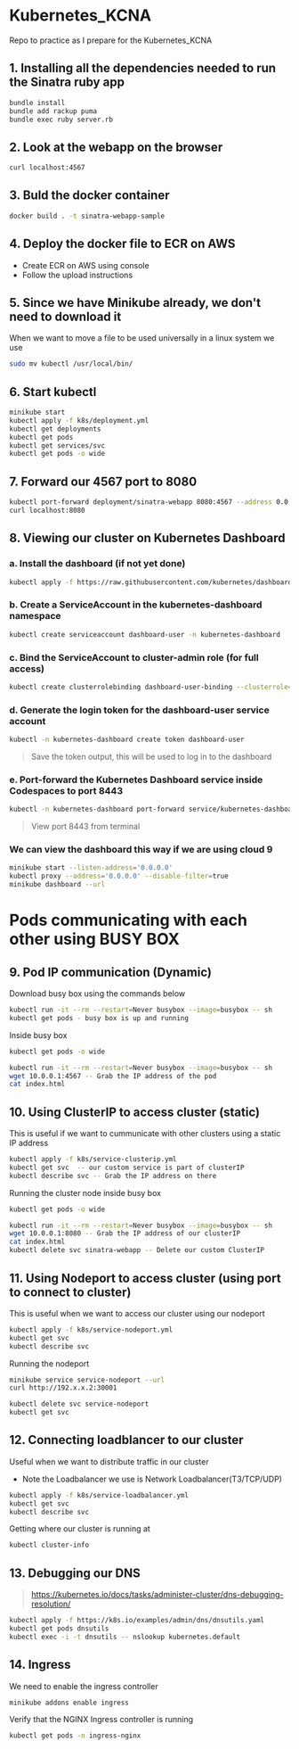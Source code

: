 # Kubernetes_KCNA
Repo to practice as I prepare for the Kubernetes_KCNA

## 1. Installing all the dependencies needed to run the Sinatra ruby app
```sh
bundle install
bundle add rackup puma
bundle exec ruby server.rb
```
## 2. Look at the webapp on the browser
```sh
curl localhost:4567
```
## 3. Buld the docker container
```sh
docker build . -t sinatra-webapp-sample
```

## 4. Deploy the docker file to ECR on AWS
- Create ECR on AWS using console
- Follow the upload instructions

## 5. Since we have Minikube already, we don't need to download it
When we want to move a file to be used universally in a linux system we use
```sh
sudo mv kubectl /usr/local/bin/
```

## 6. Start kubectl
```sh
minikube start
kubectl apply -f k8s/deployment.yml
kubectl get deployments
kubectl get pods
kubectl get services/svc
kubectl get pods -o wide
```

## 7. Forward our 4567 port to 8080
```sh
kubectl port-forward deployment/sinatra-webapp 8080:4567 --address 0.0.0.0
curl localhost:8080
```
## 8. Viewing our cluster on Kubernetes Dashboard
### a. Install the dashboard (if not yet done)
```sh
kubectl apply -f https://raw.githubusercontent.com/kubernetes/dashboard/v2.7.0/aio/deploy/recommended.yaml
```
### b. Create a ServiceAccount in the kubernetes-dashboard namespace
```sh
kubectl create serviceaccount dashboard-user -n kubernetes-dashboard
```
### c. Bind the ServiceAccount to cluster-admin role (for full access)
```sh
kubectl create clusterrolebinding dashboard-user-binding --clusterrole=cluster-admin --serviceaccount=kubernetes-dashboard:dashboard-user
```

### d. Generate the login token for the dashboard-user service account
```sh
kubectl -n kubernetes-dashboard create token dashboard-user
```

> Save the token output, this will be used to log in to the dashboard

### e. Port-forward the Kubernetes Dashboard service inside Codespaces to port 8443
```sh
kubectl -n kubernetes-dashboard port-forward service/kubernetes-dashboard 8443:443
```
> View port 8443 from terminal

### We can view the dashboard this way if we are using cloud 9

```sh
minikube start --listen-address='0.0.0.0'
kubectl proxy --address='0.0.0.0' --disable-filter=true
minikube dashboard --url
```

# Pods communicating with each other using BUSY BOX
## 9. Pod IP communication (Dynamic) 
Download busy box using the commands below
```sh
kubectl run -it --rm --restart=Never busybox --image=busybox -- sh
kubectl get pods - busy box is up and running
```
Inside busy box
```sh
kubectl get pods -o wide

kubectl run -it --rm --restart=Never busybox --image=busybox -- sh
wget 10.0.0.1:4567 -- Grab the IP address of the pod
cat index.html
```
## 10. Using ClusterIP to access cluster (static)
This is useful if we want to cummunicate with other clusters using a static IP address
```sh
kubectl apply -f k8s/service-clusterip.yml
kubectl get svc  -- our custom service is part of clusterIP
kubectl describe svc -- Grab the IP address on there
```
Running the cluster node inside busy box
```sh
kubectl get pods -o wide

kubectl run -it --rm --restart=Never busybox --image=busybox -- sh
wget 10.0.0.1:8080 -- Grab the IP address of our clusterIP
cat index.html
kubectl delete svc sinatra-webapp -- Delete our custom ClusterIP
```

## 11. Using Nodeport to access cluster (using port to connect to cluster)
This is useful when we want to access our cluster using our nodeport
```sh
kubectl apply -f k8s/service-nodeport.yml
kubectl get svc
kubectl describe svc
```
Running the nodeport
```sh
minikube service service-nodeport --url
curl http://192.x.x.2:30001
```
```sh
kubectl delete svc service-nodeport
kubectl get svc
```

## 12. Connecting loadblancer to our cluster
Useful when we want to distribute traffic in our cluster
- Note the Loadbalancer we use is Network Loadbalancer(T3/TCP/UDP)
```sh
kubectl apply -f k8s/service-loadbalancer.yml
kubectl get svc
kubectl describe svc
```
Getting where our cluster is running at 
```sh
kubectl cluster-info
```

## 13. Debugging our DNS
> https://kubernetes.io/docs/tasks/administer-cluster/dns-debugging-resolution/
```sh
kubectl apply -f https://k8s.io/examples/admin/dns/dnsutils.yaml
kubectl get pods dnsutils
kubectl exec -i -t dnsutils -- nslookup kubernetes.default
```
## 14. Ingress
We need to enable the ingress controller
```sh
minikube addons enable ingress
```
Verify that the NGINX Ingress controller is running
```sh
kubectl get pods -n ingress-nginx
```
